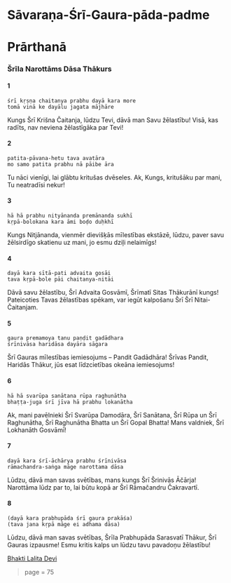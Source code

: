 # Sāvaraṇa-Śrī-Gaura-pāda-padme
# Prārthanā

### Šrīla Narottāms Dāsa Thākurs

#### 1

    śrī kṛṣṇa chaitanya prabhu dayā kara more
    tomā vinā ke dayālu jagata mājhāre

Kungs Šrī Krišna Čaitanja, lūdzu Tevi, dāvā man Savu žēlastību! Visā, kas radīts, nav neviena žēlastīgāka par Tevi!

#### 2

    patita-pāvana-hetu tava avatāra
    mo samo patita prabhu nā pāibe āra

Tu nāci vienīgi, lai glābtu kritušas dvēseles. Ak, Kungs, kritušāku par mani, Tu neatradīsi nekur!

#### 3

    hā hā prabhu nityānanda premānanda sukhī
    kṛpā-bolokana kara āmi boḍo duḥkhī

Kungs Nitjānanda, vienmēr dievišķās mīlestības ekstāzē, lūdzu, paver savu žēlsirdīgo skatienu uz mani, jo esmu dziļi nelaimīgs!

#### 4

    dayā kara sītā-pati advaita gosāi
    tava kṛpā-bole pāi chaitanya-nitāi

Dāvā savu žēlastību, Šrī Advaita Gosvāmī, Šrīmatī Sitas Thākurānī kungs! Pateicoties Tavas žēlastības spēkam, var iegūt kalpošanu Šrī Šrī Nitai-Čaitanjam.

#### 5

    gaura premamoya tanu paṇḍit gadādhara
    śrīnivāsa haridāsa dayāra sāgara

Šrī Gauras mīlestības iemiesojums – Pandit Gadādhāra! Šrīvas Pandit, Haridās Thākur, jūs esat līdzcietības okeāna iemiesojums!

#### 6

    hā hā svarūpa sanātana rūpa raghunātha
    bhaṭṭa-juga śrī jīva hā prabhu lokanātha

Ak, mani pavēlnieki Šrī Svarūpa Damodāra, Šrī Sanātana, Šrī Rūpa un Šrī Raghunātha, Šrī Raghunātha Bhatta un Šrī Gopal Bhatta! Mans valdniek, Šrī Lokhanāth Gosvāmī!

#### 7

    dayā kara śrī-āchārya prabhu śrīnivāsa
    rāmachandra-saṅga māge narottama dāsa

Lūdzu, dāvā man savas svētības, mans kungs Šrī Šrinivās Āčārja! Narottāma lūdz par to, lai būtu kopā ar Šrī Rāmačandru Čakravartī.

#### 8

    (dayā kara prabhupāda śrī gaura prakāśa)
    (tava jana kṛpā māge ei adhama dāsa)

Lūdzu, dāvā man savas svētības, Šrīla Prabhupāda Sarasvatī Thākur, Šrī Gauras izpausme! Esmu kritis kalps un lūdzu tavu pavadoņu žēlastību!


[Bhakti Lalita Devi](https://soundcloud.com/bhakti-lalita-devi/bhakti-lalita-devi-savarana-sri-gaura-pada-padme-sri-krishna-chaitanya-prabhu-doya-koro-more)


> page = 75

